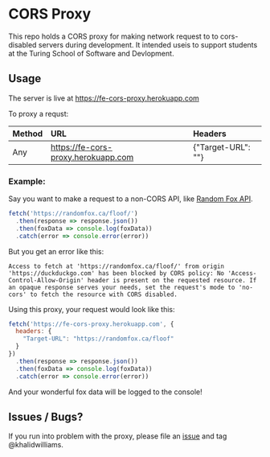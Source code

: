 # CORS Proxy

This repo holds a CORS proxy for making network request to to cors-disabled servers during development. It intended useis to support students at the Turing School of Software and Devlopment.

## Usage 

The server is live at https://fe-cors-proxy.herokuapp.com

To proxy a requst:

| Method | URL | Headers |
|:-------|:----|:--------|
| Any    | https://fe-cors-proxy.herokuapp.com | {"Target-URL": "<Your Target Url as a String >"}

### Example:

Say you want to make a request to a non-CORS API, like [Random Fox API](https://randomfox.ca/floof/).

```js
fetch('https://randomfox.ca/floof/')
  .then(response => response.json())
  .then(foxData => console.log(foxData))
  .catch(error => console.error(error))
```

But you get an error like this:

```
Access to fetch at 'https://randomfox.ca/floof/' from origin 'https://duckduckgo.com' has been blocked by CORS policy: No 'Access-Control-Allow-Origin' header is present on the requested resource. If an opaque response serves your needs, set the request's mode to 'no-cors' to fetch the resource with CORS disabled.
```

Using this proxy, your request would look like this:

```js
fetch('https://fe-cors-proxy.herokuapp.com', {
  headers: {
    "Target-URL": "https://randomfox.ca/floof"
  }
})
  .then(response => response.json())
  .then(foxData => console.log(foxData))
  .catch(error => console.error(error))
```

And your wonderful fox data will be logged to the console!

## Issues / Bugs?

If you run into problem with the proxy, please file an [issue](https://github.com/turingschool-examples/cors-proxy/issues) and tag @khalidwilliams.
